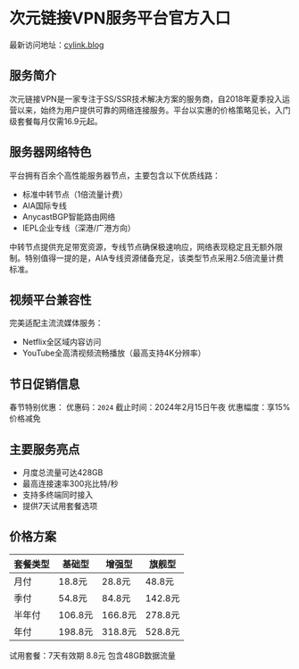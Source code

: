 # 次元链接VPN服务平台官方入口

最新访问地址：[cylink.blog](https://url.gogogomiao.one/QYTN)

## 服务简介

次元链接VPN是一家专注于SS/SSR技术解决方案的服务商，自2018年夏季投入运营以来，始终为用户提供可靠的网络连接服务。平台以实惠的价格策略见长，入门级套餐每月仅需16.9元起。

## 服务器网络特色

平台拥有百余个高性能服务器节点，主要包含以下优质线路：
- 标准中转节点（1倍流量计费）
- AIA国际专线
- AnycastBGP智能路由网络
- IEPL企业专线（深港/广港方向）

中转节点提供充足带宽资源，专线节点确保极速响应，网络表现稳定且无额外限制。特别值得一提的是，AIA专线资源储备充足，该类型节点采用2.5倍流量计费标准。

## 视频平台兼容性

完美适配主流流媒体服务：
- Netflix全区域内容访问
- YouTube全高清视频流畅播放（最高支持4K分辨率）

## 节日促销信息

春节特别优惠：
优惠码：`2024`
截止时间：2024年2月15日午夜
优惠幅度：享15%价格减免

## 主要服务亮点

* 月度总流量可达428GB
* 最高连接速率300兆比特/秒
* 支持多终端同时接入
* 提供7天试用套餐选项

## 价格方案

| 套餐类型 | 基础型 | 增强型 | 旗舰型 |
|---------|-------|-------|-------|
| 月付    | 18.8元 | 28.8元 | 48.8元 |
| 季付    | 54.8元 | 84.8元 | 142.8元 |
| 半年付  | 106.8元 | 166.8元 | 278.8元 |
| 年付    | 198.8元 | 318.8元 | 528.8元 |

试用套餐：7天有效期 8.8元 包含48GB数据流量